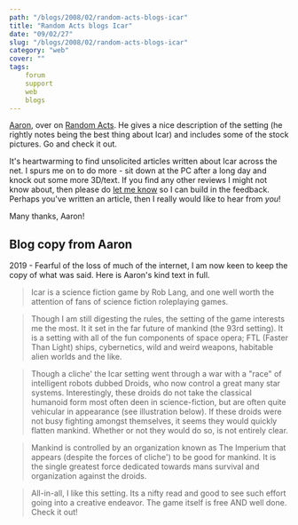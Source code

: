 ```yaml
---
path: "/blogs/2008/02/random-acts-blogs-icar"
title: "Random Acts blogs Icar"
date: "09/02/27"
slug: "/blogs/2008/02/random-acts-blogs-icar"
category: "web"
cover: ""
tags:
    forum
    support
    web
    blogs
---
```

[Aaron](http://mythadvocate.blogspot.com/2008/01/homebrew-icar.html), over on [Random Acts](http://mythadvocate.blogspot.com/2008/01/homebrew-icar.html). He gives a nice description of the setting (he rightly notes being the best thing about Icar) and includes some of the stock pictures. Go and check it out.

It's heartwarming to find unsolicited articles written about Icar across the net. I spurs me on to do more - sit down at the PC after a long day and knock out some more 3D/text. If you find any other reviews I might not know about, then please do [let me know](mailto:roblang@icar.co.uk) so I can build in the feedback. Perhaps you've written an article, then I really would like to hear from _you_!

Many thanks, Aaron!

## Blog copy from Aaron
2019 - Fearful of the loss of much of the internet, I am now keen to keep the copy of what was said. Here is Aaron's kind text in full.

> Icar is a science fiction game by Rob Lang, and one well worth the attention of fans of science fiction roleplaying games.

> Though I am still digesting the rules, the setting of the game interests me the most. It it set in the far future of mankind (the 93rd setting). It is a setting with all of the fun components of space opera; FTL (Faster Than Light) ships, cybernetics, wild and weird weapons, habitable alien worlds and the like.

> Though a cliche' the Icar setting went through a war with a "race" of intelligent robots dubbed Droids, who now control a great many star systems. Interestingly, these droids do not take the classical humanoid form most often deen in science-fiction, but are often quite vehicular in appearance (see illustration below). If these droids were not busy fighting amongst themselves, it seems they would quickly flatten mankind. Whether or not they would do so, is not entirely clear.

> Mankind is controlled by an organization known as The Imperium that appears (despite the forces of cliche') to be good for mankind. It is the single greatest force dedicated towards mans survival and organization against the droids.

> All-in-all, I like this setting. Its a nifty read and good to see such effort going into a creative endeavor. The game itself is free AND well done. Check it out!
